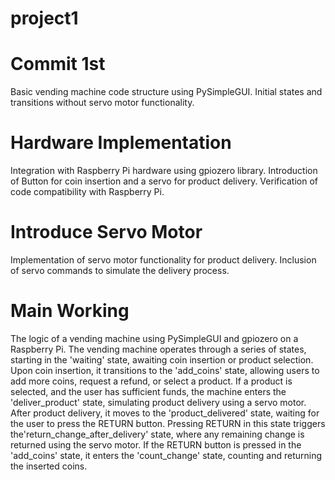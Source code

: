 # project1
# Commit 1st
Basic vending machine code structure using PySimpleGUI. Initial states and transitions without servo motor functionality.
# Hardware Implementation
Integration with Raspberry Pi hardware using gpiozero library. Introduction of Button for coin insertion and a servo for product delivery. Verification of code compatibility with Raspberry Pi.
# Introduce Servo Motor 
Implementation of servo motor functionality for product delivery. Inclusion of servo commands to simulate the delivery process.
# Main Working 
The logic of a vending machine using PySimpleGUI and gpiozero on a Raspberry Pi. The vending machine operates through a series of states, starting in the 'waiting' state, awaiting coin insertion or product selection. Upon coin insertion, it transitions to the 'add_coins' state, allowing users to add more coins, request a refund, or select a product. If a product is selected, and the user has sufficient funds, the machine enters the 'deliver_product' state, simulating product delivery using a servo motor. After product delivery, it moves to the 'product_delivered' state, waiting for the user to press the RETURN button. Pressing RETURN in this state triggers the'return_change_after_delivery' state, where any remaining change is returned using the servo motor. If the RETURN button is pressed in the 'add_coins' state, it enters the 'count_change' state, counting and returning the inserted coins.
